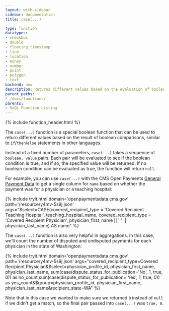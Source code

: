 ```yaml
---
layout: with-sidebar
sidebar: documentation
title: case(...)

type: function
datatypes:
- checkbox
- double
- floating_timestamp
- line
- location
- money
- number
- point
- polygon
- text 
backend: new
description: Returns different values based on the evaluation of boolean comparisons
parent_paths: 
- /docs/functions/
parents: 
- SoQL Function Listing 
---
```


{% include function_header.html %}

The `case(...)` function is a special boolean function that can be used to return different values based on the result of boolean comparisons, similar to `if`/`then`/`else` statements in other languages. 

Instead of a fixed number of parameters, `case(...)` takes a sequence of `boolean, value` pairs. Each pair will be evaluated to see if the boolean condition is true, and if so, the specified value will be returned. If no boolean condition can be evaluated as true, the function will return `null`.

For example, you can use `case(...)` with the CMS Open Payments [General Payment Data](https://openpaymentsdata.cms.gov/dataset/General-Payment-Data-Detailed-Dataset-2014-Reporti/sb72-gakb?) to get a single column for `name` based on whether the payment was for a physician or a teaching hospital: 

{% include tryit.html domain='openpaymentsdata.cms.gov' path='/resource/y4mv-5s9j.json' args="$select=CASE(covered_recipient_type = 'Covered Recipient Teaching Hospital', teaching_hospital_name, covered_recipient_type = 'Covered Recipient Physician', physician_first_name || ' ' || physician_last_name) AS name" %}

The `case(...)` function is also very helpful in aggregations. In this case, we'll count the number of disputed and undisputed payments for each physician in the state of Washington:

{% include tryit.html domain='openpaymentsdata.cms.gov' path='/resource/y4mv-5s9j.json' args="covered_recipient_type=Covered Recipient Physician&$select=physician_profile_id, physician_first_name, physician_last_name, sum(case(dispute_status_for_publication='No', 1, true, 0)) as no_count,sum(case(dispute_status_for_publication='Yes', 1, true, 0)) as yes_count&$group=physician_profile_id, physician_first_name, physician_last_name&recipient_state=WA" %}

Note that in this case we wanted to make sure we returned `0` instead of `null` if we didn't get a match, so the final pair passed into `case(...)` was `true, 0`.



